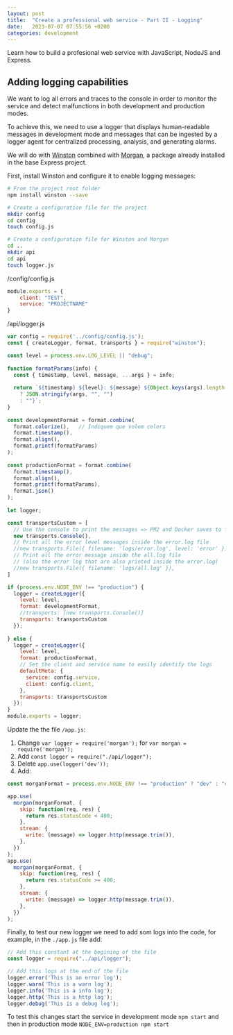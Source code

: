 ```yaml
---
layout: post
title:  "Create a professional web service - Part II - Logging"
date:   2023-07-07 07:55:56 +0200
categories: development
---
```

Learn how to build a profesional web service with JavaScript, NodeJS and Express.

## Adding logging capabilities

We want to log all errors and traces to the console in order to monitor the service and detect malfunctions in both development and production modes.

To achieve this, we need to use a logger that displays human-readable messages in development mode and messages that can be ingested by a logger agent for centralized processing, analysis, and generating alarms.

We will do with [Winston](https://www.npmjs.com/package/express-winston) combined with [Morgan](https://www.npmjs.com/package/morgan), a package already installed in the base Express project.

First, install Winston and configure it to enable logging messages:

```bash
# From the project root folder
npm install winston --save

# Create a configuration file for the project
mkdir config
cd config
touch config.js

# Create a configuration file for Winston and Morgan
cd ..
mkdir api
cd api
touch logger.js
```

/config/config.js

```javascript
module.exports = {
    client: "TEST",
    service: "PROJECTNAME"
}
```

/api/logger.js

```javascript
var config = require('../config/config.js');
const { createLogger, format, transports } = require("winston");

const level = process.env.LOG_LEVEL || "debug";
 
function formatParams(info) {
  const { timestamp, level, message, ...args } = info;
 
  return `${timestamp} ${level}: ${message} ${Object.keys(args).length
    ? JSON.stringify(args, "", "")
    : ""}`;
}
 
const developmentFormat = format.combine(
  format.colorize(),   // Indiquem que volem colors
  format.timestamp(),
  format.align(),
  format.printf(formatParams)
);
 
const productionFormat = format.combine(
  format.timestamp(),
  format.align(),
  format.printf(formatParams),
  format.json()
);
 
let logger;

const transportsCustom = [
  // Use the console to print the messages => PM2 and Docker saves to file
  new transports.Console(),
  // Print all the error level messages inside the error.log file
  //new transports.File({ filename: 'logs/error.log', level: 'error' }),
  // Print all the error message inside the all.log file
  // (also the error log that are also printed inside the error.log(
  //new transports.File({ filename: 'logs/all.log' }),
] 

if (process.env.NODE_ENV !== "production") {
  logger = createLogger({
    level: level,
    format: developmentFormat,
    //transports: [new transports.Console()]
    transports: transportsCustom
  });
 
} else {
  logger = createLogger({
    level: level,
    format: productionFormat,
    // Set the client and service name to easily identify the logs
    defaultMeta: {
      service: config.service,
      client: config.client,
    },
    transports: transportsCustom
  });
}
module.exports = logger;
```

Update the the file `/app.js`:

1. Change `var logger = require('morgan');` for `var morgan = require('morgan');`
2. Add `const logger = require("./api/logger");`
3. Delete `app.use(logger('dev'));`
4. Add:

```javascript
const morganFormat = process.env.NODE_ENV !== "production" ? "dev" : "combined";

app.use(
  morgan(morganFormat, {
    skip: function(req, res) {
      return res.statusCode < 400;
    },
    stream: {
      write: (message) => logger.http(message.trim()),
    },
  })
);
app.use(
  morgan(morganFormat, {
    skip: function(req, res) {
      return res.statusCode >= 400;
    },
    stream: {
      write: (message) => logger.http(message.trim()),
    },
  })
);
```

Finally, to test our new logger we need to add som logs into the code, for example, in the `./app.js` file add:

```javascript
// Add this constant at the begining of the file
const logger = require("../api/logger");

// Add this logs at the end of the file
logger.error('This is an error log');
logger.warn('This is a warn log');
logger.info('This is a info log');
logger.http('This is a http log');
logger.debug('This is a debug log');
```

To test this changes start the service in development mode `npm start` and then in production mode `NODE_ENV=production npm start`
